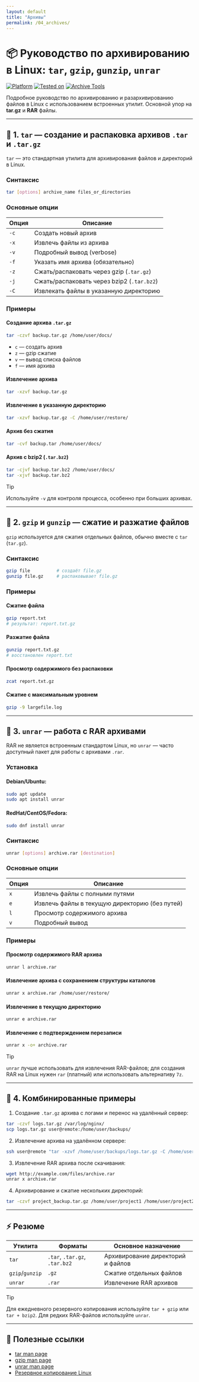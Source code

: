 ```yaml
---
layout: default
title: "Архивы"
permalink: /04_archives/
---
```



# 📦 Руководство по архивированию в Linux: `tar`, `gzip`, `gunzip`, `unrar`

[![Platform](https://img.shields.io/badge/platform-Linux-lightgrey?style=flat-square&logo=linux)]()
[![Tested on](https://img.shields.io/badge/tested%20on-Ubuntu%2024.04%20|%20Debian%2012-orange?style=flat-square)]()
[![Archive Tools](https://img.shields.io/badge/tools-tar%20|%20gzip%20|%20unrar-blue?style=flat-square)]()

Подробное руководство по архивированию и разархивированию файлов в Linux с использованием встроенных утилит. Основной упор на **tar.gz** и **RAR** файлы.  

---

## 🔹 1. `tar` — создание и распаковка архивов `.tar` и `.tar.gz`

`tar` — это стандартная утилита для архивирования файлов и директорий в Linux.  

### Синтаксис
```bash
tar [options] archive_name files_or_directories
````

### Основные опции

| Опция | Описание                                   |
| ----- | ------------------------------------------ |
| `-c`  | Создать новый архив                        |
| `-x`  | Извлечь файлы из архива                    |
| `-v`  | Подробный вывод (verbose)                  |
| `-f`  | Указать имя архива (обязательно)           |
| `-z`  | Сжать/распаковать через gzip (`.tar.gz`)   |
| `-j`  | Сжать/распаковать через bzip2 (`.tar.bz2`) |
| `-C`  | Извлекать файлы в указанную директорию     |

### Примеры

#### Создание архива `.tar.gz`

```bash
tar -czvf backup.tar.gz /home/user/docs/
```

* `c` — создать архив
* `z` — gzip сжатие
* `v` — вывод списка файлов
* `f` — имя архива

#### Извлечение архива

```bash
tar -xzvf backup.tar.gz
```

#### Извлечение в указанную директорию

```bash
tar -xzvf backup.tar.gz -C /home/user/restore/
```

#### Архив без сжатия

```bash
tar -cvf backup.tar /home/user/docs/
```

#### Архив с bzip2 (`.tar.bz2`)

```bash
tar -cjvf backup.tar.bz2 /home/user/docs/
tar -xjvf backup.tar.bz2
```

> [!TIP]
> Используйте `-v` для контроля процесса, особенно при больших архивах.

---

## 🔹 2. `gzip` и `gunzip` — сжатие и разжатие файлов

`gzip` используется для сжатия отдельных файлов, обычно вместе с `tar` (`tar.gz`).

### Синтаксис

```bash
gzip file          # создаёт file.gz
gunzip file.gz     # распаковывает file.gz
```

### Примеры

#### Сжатие файла

```bash
gzip report.txt
# результат: report.txt.gz
```

#### Разжатие файла

```bash
gunzip report.txt.gz
# восстановлен report.txt
```

#### Просмотр содержимого без распаковки

```bash
zcat report.txt.gz
```

#### Сжатие с максимальным уровнем

```bash
gzip -9 largefile.log
```

---

## 🔹 3. `unrar` — работа с RAR архивами

RAR не является встроенным стандартом Linux, но `unrar` — часто доступный пакет для работы с архивами `.rar`.

### Установка

#### Debian/Ubuntu:

```bash
sudo apt update
sudo apt install unrar
```

#### RedHat/CentOS/Fedora:

```bash
sudo dnf install unrar
```

### Синтаксис

```bash
unrar [options] archive.rar [destination]
```

### Основные опции

| Опция | Описание                                       |
| ----- | ---------------------------------------------- |
| `x`   | Извлечь файлы с полными путями                 |
| `e`   | Извлечь файлы в текущую директорию (без путей) |
| `l`   | Просмотр содержимого архива                    |
| `v`   | Подробный вывод                                |

### Примеры

#### Просмотр содержимого RAR архива

```bash
unrar l archive.rar
```

#### Извлечение архива с сохранением структуры каталогов

```bash
unrar x archive.rar /home/user/restore/
```

#### Извлечение в текущую директорию

```bash
unrar e archive.rar
```

#### Извлечение с подтверждением перезаписи

```bash
unrar x -o+ archive.rar
```

> [!TIP]
> `unrar` лучше использовать для извлечения RAR-файлов; для создания RAR на Linux нужен `rar` (платный) или использовать альтернативу `7z`.

---

## 🔹 4. Комбинированные примеры

1. Создание `.tar.gz` архива с логами и перенос на удалённый сервер:

```bash
tar -czvf logs.tar.gz /var/log/nginx/
scp logs.tar.gz user@remote:/home/user/backups/
```

2. Извлечение архива на удалённом сервере:

```bash
ssh user@remote "tar -xzvf /home/user/backups/logs.tar.gz -C /home/user/restored_logs/"
```

3. Извлечение RAR архива после скачивания:

```bash
wget http://example.com/files/archive.rar
unrar x archive.rar
```

4. Архивирование и сжатие нескольких директорий:

```bash
tar -czvf project_backup.tar.gz /home/user/project1 /home/user/project2
```

---

## ⚡ Резюме

| Утилита         | Форматы                       | Основное назначение               |
| --------------- | ----------------------------- | --------------------------------- |
| `tar`           | `.tar`, `.tar.gz`, `.tar.bz2` | Архивирование директорий и файлов |
| `gzip`/`gunzip` | `.gz`                         | Сжатие отдельных файлов           |
| `unrar`         | `.rar`                        | Извлечение RAR архивов            |

> [!TIP]
> Для ежедневного резервного копирования используйте `tar + gzip` или `tar + bzip2`.
> Для редких RAR-файлов используйте `unrar`.

---

## 🔗 Полезные ссылки

* [tar man page](https://linux.die.net/man/1/tar)
* [gzip man page](https://linux.die.net/man/1/gzip)
* [unrar man page](https://linux.die.net/man/1/unrar)
* [Резервное копирование Linux](https://wiki.archlinux.org/title/Backup)
